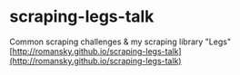 scraping-legs-talk
==================

Common scraping challenges &amp; my scraping library "Legs"
[http://romansky.github.io/scraping-legs-talk](http://romansky.github.io/scraping-legs-talk)
